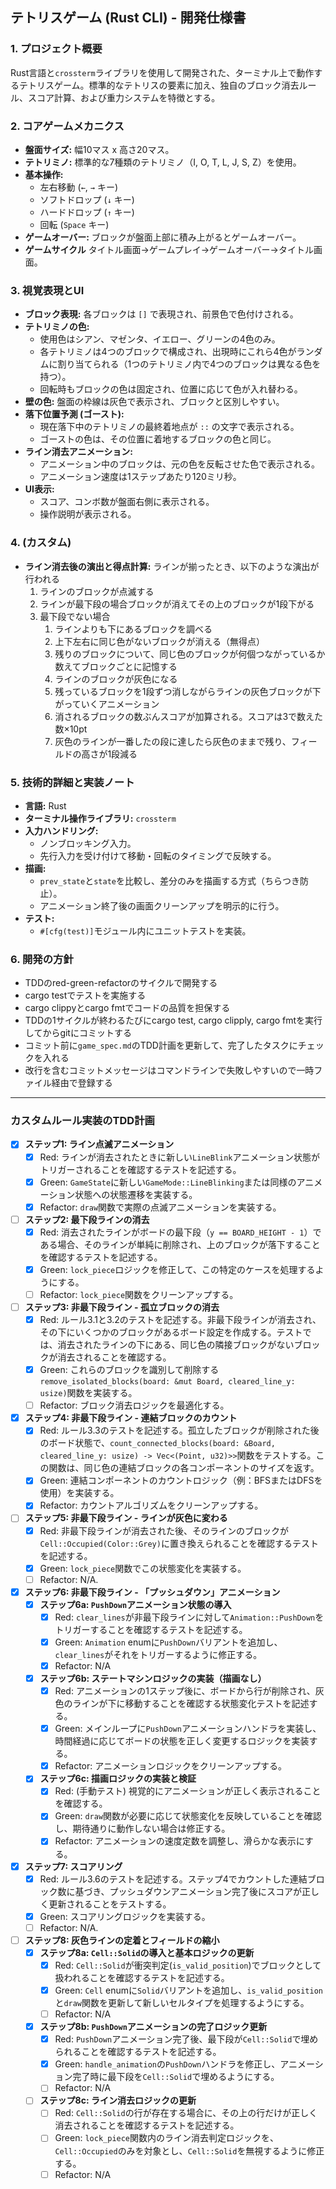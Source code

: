 ## テトリスゲーム (Rust CLI) - 開発仕様書

### 1. プロジェクト概要

Rust言語と`crossterm`ライブラリを使用して開発された、ターミナル上で動作するテトリスゲーム。標準的なテトリスの要素に加え、独自のブロック消去ルール、スコア計算、および重力システムを特徴とする。

### 2. コアゲームメカニクス

*   **盤面サイズ:** 幅10マス x 高さ20マス。
*   **テトリミノ:** 標準的な7種類のテトリミノ（I, O, T, L, J, S, Z）を使用。
*   **基本操作:**
    *   左右移動 (`←`, `→` キー)
    *   ソフトドロップ (`↓` キー)
    *   ハードドロップ (`↑` キー)
    *   回転 (`Space` キー)
*   **ゲームオーバー:** ブロックが盤面上部に積み上がるとゲームオーバー。
*   **ゲームサイクル** タイトル画面→ゲームプレイ→ゲームオーバー→タイトル画面。

### 3. 視覚表現とUI

*   **ブロック表現:** 各ブロックは `[]` で表現され、前景色で色付けされる。
*   **テトリミノの色:**
    *   使用色はシアン、マゼンタ、イエロー、グリーンの4色のみ。
    *   各テトリミノは4つのブロックで構成され、出現時にこれら4色がランダムに割り当てられる（1つのテトリミノ内で4つのブロックは異なる色を持つ）。
    *   回転時もブロックの色は固定され、位置に応じて色が入れ替わる。
*   **壁の色:** 盤面の枠線は灰色で表示され、ブロックと区別しやすい。
*   **落下位置予測 (ゴースト):**
    *   現在落下中のテトリミノの最終着地点が `::` の文字で表示される。
    *   ゴーストの色は、その位置に着地するブロックの色と同じ。
*   **ライン消去アニメーション:**
    *   アニメーション中のブロックは、元の色を反転させた色で表示される。
    *   アニメーション速度は1ステップあたり120ミリ秒。
*   **UI表示:**
    *   スコア、コンボ数が盤面右側に表示される。
    *   操作説明が表示される。

### 4.  (カスタム)

*   **ライン消去後の演出と得点計算:** ラインが揃ったとき、以下のような演出が行われる
    1. ラインのブロックが点滅する
    2. ラインが最下段の場合ブロックが消えてその上のブロックが1段下がる
    3. 最下段でない場合
        1. ラインよりも下にあるブロックを調べる
        2. 上下左右に同じ色がないブロックが消える（無得点）
        3. 残りのブロックについて、同じ色のブロックが何個つながっているか数えてブロックごとに記憶する
        4. ラインのブロックが灰色になる
        5. 残っているブロックを1段ずつ消しながらラインの灰色ブロックが下がっていくアニメーション
        6. 消されるブロックの数ぶんスコアが加算される。スコアは3で数えた数×10pt
        7. 灰色のラインが一番したの段に達したら灰色のままで残り、フィールドの高さが1段減る

### 5. 技術的詳細と実装ノート

*   **言語:** Rust
*   **ターミナル操作ライブラリ:** `crossterm`
*   **入力ハンドリング:**
    *   ノンブロッキング入力。
    *   先行入力を受け付けて移動・回転のタイミングで反映する。
*   **描画:**
    *   `prev_state`と`state`を比較し、差分のみを描画する方式（ちらつき防止）。
    *   アニメーション終了後の画面クリーンアップを明示的に行う。
*   **テスト:**
    *   `#[cfg(test)]`モジュール内にユニットテストを実装。

### 6. 開発の方針

*    TDDのred-green-refactorのサイクルで開発する
*    cargo testでテストを実施する
*    cargo clippyとcargo fmtでコードの品質を担保する
*    TDDの1サイクルが終わるたびにcargo test, cargo clipply, cargo fmtを実行してからgitにコミットする
*    コミット前に`game_spec.md`のTDD計画を更新して、完了したタスクにチェックを入れる
*    改行を含むコミットメッセージはコマンドラインで失敗しやすいので一時ファイル経由で登録する


---

### カスタムルール実装のTDD計画

- [x] **ステップ1: ライン点滅アニメーション**
    - [x] Red: ラインが消去されたときに新しい`LineBlink`アニメーション状態がトリガーされることを確認するテストを記述する。
    - [x] Green: `GameState`に新しい`GameMode::LineBlinking`または同様のアニメーション状態への状態遷移を実装する。
    - [x] Refactor: `draw`関数で実際の点滅アニメーションを実装する。

- [ ] **ステップ2: 最下段ラインの消去**
    - [x] Red: 消去されたラインがボードの最下段（`y == BOARD_HEIGHT - 1`）である場合、そのラインが単純に削除され、上のブロックが落下することを確認するテストを記述する。
    - [x] Green: `lock_piece`ロジックを修正して、この特定のケースを処理するようにする。
    - [ ] Refactor: `lock_piece`関数をクリーンアップする。

- [ ] **ステップ3: 非最下段ライン - 孤立ブロックの消去**
    - [x] Red: ルール3.1と3.2のテストを記述する。非最下段ラインが消去され、その下にいくつかのブロックがあるボード設定を作成する。テストでは、消去されたラインの下にある、同じ色の隣接ブロックがないブロックが消去されることを確認する。
    - [x] Green: これらのブロックを識別して削除する`remove_isolated_blocks(board: &mut Board, cleared_line_y: usize)`関数を実装する。
    - [ ] Refactor: ブロック消去ロジックを最適化する。

- [x] **ステップ4: 非最下段ライン - 連結ブロックのカウント**
    - [x] Red: ルール3.3のテストを記述する。孤立したブロックが削除された後のボード状態で、`count_connected_blocks(board: &Board, cleared_line_y: usize) -> Vec<(Point, u32)>>`関数をテストする。この関数は、同じ色の連結ブロックの各コンポーネントのサイズを返す。
    - [x] Green: 連結コンポーネントのカウントロジック（例：BFSまたはDFSを使用）を実装する。
    - [x] Refactor: カウントアルゴリズムをクリーンアップする。

- [ ] **ステップ5: 非最下段ライン - ラインが灰色に変わる**
    - [x] Red: 非最下段ラインが消去された後、そのラインのブロックが`Cell::Occupied(Color::Grey)`に置き換えられることを確認するテストを記述する。
    - [x] Green: `lock_piece`関数でこの状態変化を実装する。
    - [ ] Refactor: N/A.

- [x] **ステップ6: 非最下段ライン - 「プッシュダウン」アニメーション**
    - [x] **ステップ6a: `PushDown`アニメーション状態の導入**
        - [x] Red: `clear_lines`が非最下段ラインに対して`Animation::PushDown`をトリガーすることを確認するテストを記述する。
        - [x] Green: `Animation` enumに`PushDown`バリアントを追加し、`clear_lines`がそれをトリガーするように修正する。
        - [x] Refactor: N/A
    - [x] **ステップ6b: ステートマシンロジックの実装（描画なし）**
        - [x] Red: アニメーションの1ステップ後に、ボードから行が削除され、灰色のラインが下に移動することを確認する状態変化テストを記述する。
        - [x] Green: メインループに`PushDown`アニメーションハンドラを実装し、時間経過に応じてボードの状態を正しく変更するロジックを実装する。
        - [x] Refactor: アニメーションロジックをクリーンアップする。
    - [x] **ステップ6c: 描画ロジックの実装と検証**
        - [x] Red: (手動テスト) 視覚的にアニメーションが正しく表示されることを確認する。
        - [x] Green: `draw`関数が必要に応じて状態変化を反映していることを確認し、期待通りに動作しない場合は修正する。
        - [x] Refactor: アニメーションの速度定数を調整し、滑らかな表示にする。

- [x] **ステップ7: スコアリング**
    - [x] Red: ルール3.6のテストを記述する。ステップ4でカウントした連結ブロック数に基づき、プッシュダウンアニメーション完了後にスコアが正しく更新されることをテストする。
    - [x] Green: スコアリングロジックを実装する。
    - [ ] Refactor: N/A.

- [ ] **ステップ8: 灰色ラインの定着とフィールドの縮小**
    - [x] **ステップ8a: `Cell::Solid`の導入と基本ロジックの更新**
        - [x] Red: `Cell::Solid`が衝突判定(`is_valid_position`)でブロックとして扱われることを確認するテストを記述する。
        - [x] Green: `Cell` enumに`Solid`バリアントを追加し、`is_valid_position`と`draw`関数を更新して新しいセルタイプを処理するようにする。
        - [ ] Refactor: N/A
    - [x] **ステップ8b: `PushDown`アニメーションの完了ロジック更新**
        - [x] Red: `PushDown`アニメーション完了後、最下段が`Cell::Solid`で埋められることを確認するテストを記述する。
        - [x] Green: `handle_animation`の`PushDown`ハンドラを修正し、アニメーション完了時に最下段を`Cell::Solid`で埋めるようにする。
        - [ ] Refactor: N/A
    - [ ] **ステップ8c: ライン消去ロジックの更新**
        - [ ] Red: `Cell::Solid`の行が存在する場合に、その上の行だけが正しく消去されることを確認するテストを記述する。
        - [ ] Green: `lock_piece`関数内のライン消去判定ロジックを、`Cell::Occupied`のみを対象とし、`Cell::Solid`を無視するように修正する。
        - [ ] Refactor: N/A
